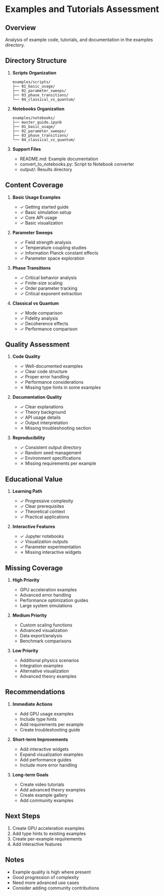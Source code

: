 # Examples and Tutorials Assessment

## Overview
Analysis of example code, tutorials, and documentation in the examples directory.

## Directory Structure

1. **Scripts Organization**
   ```
   examples/scripts/
   ├── 01_basic_usage/
   ├── 02_parameter_sweeps/
   ├── 03_phase_transitions/
   └── 04_classical_vs_quantum/
   ```

2. **Notebooks Organization**
   ```
   examples/notebooks/
   ├── master_guide.ipynb
   ├── 01_basic_usage/
   ├── 02_parameter_sweeps/
   ├── 03_phase_transitions/
   └── 04_classical_vs_quantum/
   ```

3. **Support Files**
   - README.md: Example documentation
   - convert_to_notebooks.py: Script to Notebook converter
   - output/: Results directory

## Content Coverage

1. **Basic Usage Examples**
   - ✓ Getting started guide
   - ✓ Basic simulation setup
   - ✓ Core API usage
   - ✓ Basic visualization

2. **Parameter Sweeps**
   - ✓ Field strength analysis
   - ✓ Temperature coupling studies
   - ✓ Information Planck constant effects
   - ✓ Parameter space exploration

3. **Phase Transitions**
   - ✓ Critical behavior analysis
   - ✓ Finite-size scaling
   - ✓ Order parameter tracking
   - ✓ Critical exponent extraction

4. **Classical vs Quantum**
   - ✓ Mode comparison
   - ✓ Fidelity analysis
   - ✓ Decoherence effects
   - ✓ Performance comparison

## Quality Assessment

1. **Code Quality**
   - ✓ Well-documented examples
   - ✓ Clear code structure
   - ✓ Proper error handling
   - ✓ Performance considerations
   - ✗ Missing type hints in some examples

2. **Documentation Quality**
   - ✓ Clear explanations
   - ✓ Theory background
   - ✓ API usage details
   - ✓ Output interpretation
   - ✗ Missing troubleshooting section

3. **Reproducibility**
   - ✓ Consistent output directory
   - ✓ Random seed management
   - ✓ Environment specifications
   - ✗ Missing requirements per example

## Educational Value

1. **Learning Path**
   - ✓ Progressive complexity
   - ✓ Clear prerequisites
   - ✓ Theoretical context
   - ✓ Practical applications

2. **Interactive Features**
   - ✓ Jupyter notebooks
   - ✓ Visualization outputs
   - ✓ Parameter experimentation
   - ✗ Missing interactive widgets

## Missing Coverage

1. **High Priority**
   - GPU acceleration examples
   - Advanced error handling
   - Performance optimization guides
   - Large system simulations

2. **Medium Priority**
   - Custom scaling functions
   - Advanced visualization
   - Data export/analysis
   - Benchmark comparisons

3. **Low Priority**
   - Additional physics scenarios
   - Integration examples
   - Alternative visualization
   - Advanced theory examples

## Recommendations

1. **Immediate Actions**
   - Add GPU usage examples
   - Include type hints
   - Add requirements per example
   - Create troubleshooting guide

2. **Short-term Improvements**
   - Add interactive widgets
   - Expand visualization examples
   - Add performance guides
   - Include more error handling

3. **Long-term Goals**
   - Create video tutorials
   - Add advanced theory examples
   - Create example gallery
   - Add community examples

## Next Steps

1. Create GPU acceleration examples
2. Add type hints to existing examples
3. Create per-example requirements
4. Add interactive features

## Notes

- Example quality is high where present
- Good progression of complexity
- Need more advanced use cases
- Consider adding community contributions 